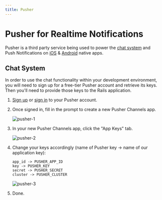 ```yaml
---
title: Pusher
---
```


# Pusher for Realtime Notifications

Pusher is a third party service being used to power the
[chat system](https://dev.to/connect) and Push Notifications on
[iOS](https://apps.apple.com/us/app/dev-community/id1439094790) &
[Android](https://play.google.com/store/apps/details?id=to.dev.dev_android)
native apps.

## Chat System

In order to use the chat functionality within your development environment, you
will need to sign up for a free-tier Pusher account and retrieve its keys. Then
you'll need to provide those keys to the Rails application.

1. [Sign up](https://dashboard.pusher.com/accounts/sign_up) or
   [sign in](https://dashboard.pusher.com/) to your Pusher account.

2. Once signed in, fill in the prompt to create a new Pusher Channels app.

   ![pusher-1](https://user-images.githubusercontent.com/22895284/51086056-058e4100-1742-11e9-8dca-de3e47e2bc73.png)

3. In your new Pusher Channels app, click the "App Keys" tab.

   ![pusher-2](https://user-images.githubusercontent.com/22895284/51086057-058e4100-1742-11e9-9fb7-397187aa8689.png)

4. Change your keys accordingly (name of Pusher key -> name of our application
   key):

   ```text
   app_id -> PUSHER_APP_ID
   key -> PUSHER_KEY
   secret -> PUSHER_SECRET
   cluster -> PUSHER_CLUSTER
   ```

   ![pusher-3](https://user-images.githubusercontent.com/22895284/51086058-0626d780-1742-11e9-9c2a-26b9b10fa77f.png)

5. Done.
